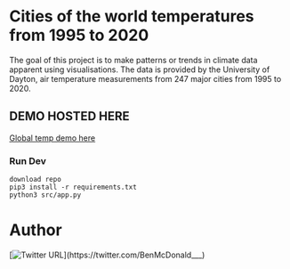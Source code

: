 # Cities of the world temperatures from 1995 to 2020
The goal of this project is to make patterns or trends in climate data apparent using visualisations. The data is provided by the University of Dayton, air temperature measurements from 247 major cities from 1995 to 2020.



## DEMO HOSTED HERE
[Global temp demo here](https://global-temp.herokuapp.com/)



### Run Dev
```
download repo
pip3 install -r requirements.txt
python3 src/app.py
```


# Author
[![Twitter URL](https://img.shields.io/twitter/url/https/twitter.com/BenMcDonald___.svg?style=social&label=Follow%20%40BenMcDonald___)](https://twitter.com/BenMcDonald___)

